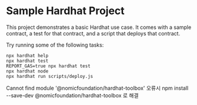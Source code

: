 # Sample Hardhat Project

This project demonstrates a basic Hardhat use case. It comes with a sample contract, a test for that contract, and a script that deploys that contract.

Try running some of the following tasks:

```shell
npx hardhat help
npx hardhat test
REPORT_GAS=true npx hardhat test
npx hardhat node
npx hardhat run scripts/deploy.js
```

Cannot find module '@nomicfoundation/hardhat-toolbox' 오류시
npm install --save-dev @nomicfoundation/hardhat-toolbox 로 해결
